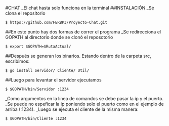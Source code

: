 #CHAT
_El chat hasta solo funciona en la terminal
##INSTALACIÓN
_Se clona el repositorio
```
$ https://github.com/FERBP3/Proyecto-Chat.git
```
##En este punto hay dos formas de correr el programa
_Se redirecciona el GOPATH al directorio donde se clonó el reposotorio
```
$ export $GOPATH=$RutaActual/
```
##Después se generan los binarios. Estando dentro de la carpeta src, escribimos:
```
$ go install Servidor/ Cliente/ Util/
```
##Luego para levantar el servidor ejecutamos
```
$ $GOPATH/bin/Servidor :1234
```
_Como argumentos en la línea de comandos se debe pasar la ip y el puerto.
_Se puede no espeficar la ip poniendo solo el puerto como en el ejemplo de arriba (:1234).
_Luego se ejecuta el cliente de la misma manera:
```
$ $GOPATH/bin/Cliente :1234
```
